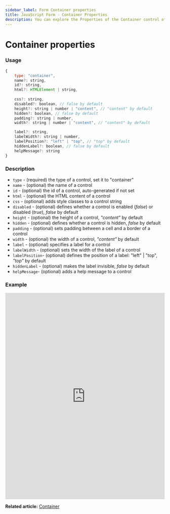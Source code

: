 ```yaml
---
sidebar_label: Form Container properties
title: JavaScript Form - Container Properties 
description: You can explore the Properties of the Container control of Form in the documentation of the DHTMLX JavaScript UI library. Browse developer guides and API reference, try out code examples and live demos, and download a free 30-day evaluation version of DHTMLX Suite.
---
```


# Container properties

### Usage

~~~js
{
    type: "container",
    name?: string,
    id?: string,
    html?: HTMLElement | string,
    
    css?: string,
    disabled?: boolean, // false by default
    height?: string | number | "content", // "content" by default
    hidden?: boolean, // false by default
    padding?: string | number, 
    width?: string | number | "content", // "content" by default

    label?: string,
    labelWidth?: string | number,
    labelPosition?: "left" | "top", // "top" by default
    hiddenLabel?: boolean, // false by default
    helpMessage?: string
}
~~~

### Description

- `type` - (required) the type of a control, set it to "container"
- `name` - (optional) the name of a control
- `id` - (optional) the id of a control, auto-generated if not set
- `html` - (optional) the HTML content of a control
- `css` - (optional) adds style classes to a control string
- `disabled` - (optional) defines whether a control is enabled (*false*) or disabled (*true*), *false* by default
- `height` - (optional) the height of a control, *"content"* by default
- `hidden` - (optional) defines whether a control is hidden, *false* by default
- `padding` - (optional) sets padding between a cell and a border of a control
- `width` - (optional) the width of a control, *"content"* by default
- `label` - (optional) specifies a label for a control
- `labelWidth` - (optional) sets the width of the label of a control
- `labelPosition`- (optional) defines the position of a label: "left" | "top", *"top"* by default
- `hiddenLabel` - (optional) makes the label invisible, <i>false</i> by default
- `helpMessage`- (optional) adds a help message to a control


### Example

<iframe src="https://snippet.dhtmlx.com/cnxi9eqq?mode=js" frameborder="0" class="snippet_iframe" width="100%" height="650"></iframe>

**Related article:** [Container](form/container.md)
